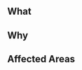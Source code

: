 <!-- Thanks for contributing to MacPaw/OpenAI 😊 -->

## What

<!-- Please describe the change -->

## Why

<!-- Please describe the motivation -->

## Affected Areas

<!-- Please describe what parts of the library are affected by the change -->
